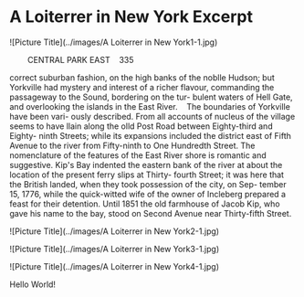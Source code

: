 A Loiterrer in New York Excerpt
===

![Picture Title](../images/A Loiterrer in New York1-1.jpg)

&nbsp;&nbsp;&nbsp;&nbsp;&nbsp;&nbsp;&nbsp;&nbsp;CENTRAL PARK EAST &nbsp;&nbsp; 335

correct suburban fashion, on the high banks of
the noblle Hudson; but Yorkville had mystery 
and interest of a richer flavour, commanding the 
passageway to the Sound, bordering on the tur-
bulent waters of Hell Gate, and overlooking the 
islands in the East River.
&nbsp;&nbsp;&nbsp;The boundaries of Yorkville have been vari-
ously described.  From all accounts of nucleus
of the village seems to have llain along the olld
Post Road between Eighty-third and Eighty-
ninth Streets; while its expansions included the 
district east of Fifth Avenue to the river from
Fifty-ninth to One Hundredth Street.  The 
nomenclature of the features of the East River
shore is romantic and suggestive. Kip's Bay
indented the eastern bank of the river at about 
the location of the present ferry slips at Thirty-
fourth Street; it was here that the British landed,
when they took possession of the city, on Sep-
tember 15, 1776, while the quick-witted wife of 
the owner of Incleberg prepared a feast for their
detention.  Until 1851 the old farmhouse of
Jacob Kip, who gave his name to the bay, stood
on Second Avenue near Thirty-fifth Street.


![Picture Title](../images/A Loiterrer in New York2-1.jpg)

![Picture Title](../images/A Loiterrer in New York3-1.jpg)

![Picture Title](../images/A Loiterrer in New York4-1.jpg)

Hello World!

